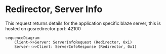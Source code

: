 # Redirector, Server Info

This request returns details for the application specific blaze server, this is hosted on gosredirector port: 42100

```mermaid
sequenceDiagram
    Client->>Server: ServerInfoRequest (Redirector, 0x1)
    Server-->>Client: ServerInfoResponse (Redirector, 0x1)
```